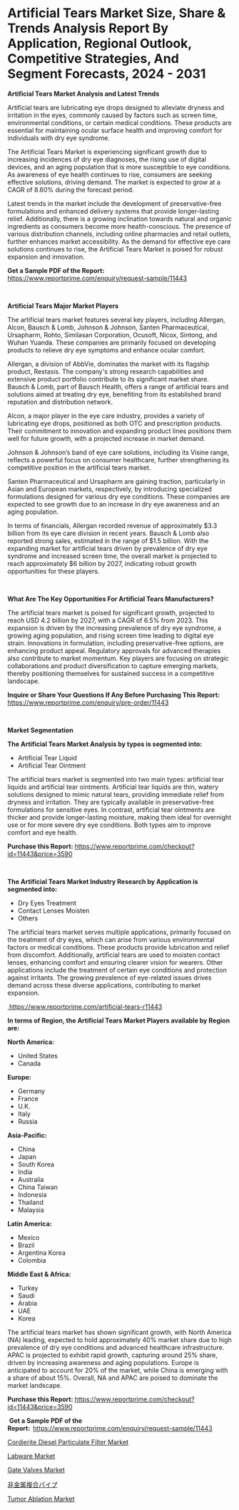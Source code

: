 <p><h1>Artificial Tears Market Size, Share & Trends Analysis Report By Application, Regional Outlook, Competitive Strategies, And Segment Forecasts, 2024 - 2031</h1></p><p><strong>Artificial Tears Market Analysis and Latest Trends</strong></p>
<p><p>Artificial tears are lubricating eye drops designed to alleviate dryness and irritation in the eyes, commonly caused by factors such as screen time, environmental conditions, or certain medical conditions. These products are essential for maintaining ocular surface health and improving comfort for individuals with dry eye syndrome.</p><p>The Artificial Tears Market is experiencing significant growth due to increasing incidences of dry eye diagnoses, the rising use of digital devices, and an aging population that is more susceptible to eye conditions. As awareness of eye health continues to rise, consumers are seeking effective solutions, driving demand. The market is expected to grow at a CAGR of 8.60% during the forecast period.</p><p>Latest trends in the market include the development of preservative-free formulations and enhanced delivery systems that provide longer-lasting relief. Additionally, there is a growing inclination towards natural and organic ingredients as consumers become more health-conscious. The presence of various distribution channels, including online pharmacies and retail outlets, further enhances market accessibility. As the demand for effective eye care solutions continues to rise, the Artificial Tears Market is poised for robust expansion and innovation.</p></p>
<p><strong>Get a Sample PDF of the Report:&nbsp;</strong> <a href="https://www.reportprime.com/enquiry/request-sample/11443">https://www.reportprime.com/enquiry/request-sample/11443</a></p>
<p>&nbsp;</p>
<p><strong>Artificial Tears Major Market Players</strong></p>
<p><p>The artificial tears market features several key players, including Allergan, Alcon, Bausch & Lomb, Johnson & Johnson, Santen Pharmaceutical, Ursapharm, Rohto, Similasan Corporation, Ocusoft, Nicox, Sintong, and Wuhan Yuanda. These companies are primarily focused on developing products to relieve dry eye symptoms and enhance ocular comfort.</p><p>Allergan, a division of AbbVie, dominates the market with its flagship product, Restasis. The company's strong research capabilities and extensive product portfolio contribute to its significant market share. Bausch & Lomb, part of Bausch Health, offers a range of artificial tears and solutions aimed at treating dry eye, benefiting from its established brand reputation and distribution network.</p><p>Alcon, a major player in the eye care industry, provides a variety of lubricating eye drops, positioned as both OTC and prescription products. Their commitment to innovation and expanding product lines positions them well for future growth, with a projected increase in market demand.</p><p>Johnson & Johnson’s band of eye care solutions, including its Visine range, reflects a powerful focus on consumer healthcare, further strengthening its competitive position in the artificial tears market.</p><p>Santen Pharmaceutical and Ursapharm are gaining traction, particularly in Asian and European markets, respectively, by introducing specialized formulations designed for various dry eye conditions. These companies are expected to see growth due to an increase in dry eye awareness and an aging population.</p><p>In terms of financials, Allergan recorded revenue of approximately $3.3 billion from its eye care division in recent years. Bausch & Lomb also reported strong sales, estimated in the range of $1.5 billion. With the expanding market for artificial tears driven by prevalence of dry eye syndrome and increased screen time, the overall market is projected to reach approximately $6 billion by 2027, indicating robust growth opportunities for these players.</p></p>
<p>&nbsp;</p>
<p><strong>What Are The Key Opportunities For Artificial Tears Manufacturers?</strong></p>
<p><p>The artificial tears market is poised for significant growth, projected to reach USD 4.2 billion by 2027, with a CAGR of 6.5% from 2023. This expansion is driven by the increasing prevalence of dry eye syndrome, a growing aging population, and rising screen time leading to digital eye strain. Innovations in formulation, including preservative-free options, are enhancing product appeal. Regulatory approvals for advanced therapies also contribute to market momentum. Key players are focusing on strategic collaborations and product diversification to capture emerging markets, thereby positioning themselves for sustained success in a competitive landscape.</p></p>
<p><strong>Inquire or Share Your Questions If Any Before Purchasing This Report:</strong> <a href="https://www.reportprime.com/enquiry/pre-order/11443">https://www.reportprime.com/enquiry/pre-order/11443</a></p>
<p>&nbsp;</p>
<p><strong>Market Segmentation</strong></p>
<p><strong>The Artificial Tears Market Analysis by types is segmented into:</strong></p>
<p><ul><li>Artificial Tear Liquid</li><li>Artificial Tear Ointment</li></ul></p>
<p><p>The artificial tears market is segmented into two main types: artificial tear liquids and artificial tear ointments. Artificial tear liquids are thin, watery solutions designed to mimic natural tears, providing immediate relief from dryness and irritation. They are typically available in preservative-free formulations for sensitive eyes. In contrast, artificial tear ointments are thicker and provide longer-lasting moisture, making them ideal for overnight use or for more severe dry eye conditions. Both types aim to improve comfort and eye health.</p></p>
<p><strong>Purchase this Report:&nbsp;</strong><a href="https://www.reportprime.com/checkout?id=11443&price=3590">https://www.reportprime.com/checkout?id=11443&price=3590</a></p>
<p>&nbsp;</p>
<p><strong>The Artificial Tears Market Industry Research by Application is segmented into:</strong></p>
<p><ul><li>Dry Eyes Treatment</li><li>Contact Lenses Moisten</li><li>Others</li></ul></p>
<p><p>The artificial tears market serves multiple applications, primarily focused on the treatment of dry eyes, which can arise from various environmental factors or medical conditions. These products provide lubrication and relief from discomfort. Additionally, artificial tears are used to moisten contact lenses, enhancing comfort and ensuring clearer vision for wearers. Other applications include the treatment of certain eye conditions and protection against irritants. The growing prevalence of eye-related issues drives demand across these diverse applications, contributing to market expansion.</p></p>
<p><a href="https://www.reportprime.com/artificial-tears-r11443">&nbsp;https://www.reportprime.com/artificial-tears-r11443</a></p>
<p><strong>In terms of Region, the Artificial Tears Market Players available by Region are:</strong></p>
<p>
    <p> <strong> North America: </strong>
        <ul>
            <li>United States</li>
            <li>Canada</li>
        </ul>
        </p> 
    <p> <strong> Europe: </strong>
        <ul>
            <li>Germany</li>
            <li>France</li>
            <li>U.K.</li>
            <li>Italy</li>
            <li>Russia</li>
        </ul>
        </p> 
    <p> <strong> Asia-Pacific: </strong>
        <ul>
            <li>China</li>
            <li>Japan</li>
            <li>South Korea</li>
            <li>India</li>
            <li>Australia</li>
            <li>China Taiwan</li>
            <li>Indonesia</li>
            <li>Thailand</li>
            <li>Malaysia</li>
        </ul>
        </p> 
    <p> <strong> Latin America: </strong>
        <ul>
            <li>Mexico</li>
            <li>Brazil</li>
            <li>Argentina Korea</li>
            <li>Colombia</li>
        </ul>
        </p> 
    <p> <strong> Middle East & Africa: </strong>
        <ul>
            <li>Turkey</li>
            <li>Saudi</li>
            <li>Arabia</li>
            <li>UAE</li>
            <li>Korea</li>
        </ul>
    </p>
    </p>
<p><p>The artificial tears market has shown significant growth, with North America (NA) leading, expected to hold approximately 40% market share due to high prevalence of dry eye conditions and advanced healthcare infrastructure. APAC is projected to exhibit rapid growth, capturing around 25% share, driven by increasing awareness and aging populations. Europe is anticipated to account for 20% of the market, while China is emerging with a share of about 15%. Overall, NA and APAC are poised to dominate the market landscape.</p></p>
<p><strong>Purchase this Report: </strong><a href="https://www.reportprime.com/checkout?id=11443&price=3590">https://www.reportprime.com/checkout?id=11443&price=3590</a></p>
<p>&nbsp;<strong>Get a Sample PDF of the Report:&nbsp;&nbsp;</strong><a href="https://www.reportprime.com/enquiry/request-sample/11443">https://www.reportprime.com/enquiry/request-sample/11443</a></p>
<p><strong></strong></p>
<p><p><a href="https://issuu.com/reportprime-2/docs/cordierite-diesel-particulate-filte_7310b5059c0e48">Cordierite Diesel Particulate Filter Market</a></p><p><a href="https://www.linkedin.com/pulse/booming-labware-market-sector-analysis-growth-projections-till-6dwaf?trackingId=qP2RjmnzS7m3e9B94e0Qkw%3D%3D">Labware Market</a></p><p><a href="https://www.linkedin.com/pulse/gate-valves-market-overview-regional-outlook-competitive-j8ate?trackingId=Sql5JmqNQGmw%2BMcfECSlFA%3D%3D">Gate Valves Market</a></p><p><a href="https://medium.com/@lindakreitz2023/non-metallic-composite-pipe-market-%E3%81%AE%E3%82%B0%E3%83%AD%E3%83%BC%E3%83%90%E3%83%AB%E5%B8%82%E5%A0%B4%E6%A6%82%E8%A6%81%E3%81%AF-%E4%B8%96%E7%95%8C%E3%81%8A%E3%82%88%E3%81%B3%E4%B8%BB%E8%A6%81%E5%B8%82%E5%A0%B4%E3%81%AB%E3%81%8A%E3%81%91%E3%82%8B%E6%A5%AD%E7%95%8C%E3%81%AB%E5%BD%B1%E9%9F%BF%E3%82%92%E4%B8%8E%E3%81%88%E3%82%8B%E4%B8%BB%E8%A6%81%E3%81%AA%E3%83%88%E3%83%AC%E3%83%B3%E3%83%89%E3%81%AB%E3%81%A4%E3%81%84%E3%81%A6-%E7%8B%AC%E8%87%AA%E3%81%AE%E8%A6%96%E7%82%B9%E3%82%92%E6%8F%90%E4%BE%9B%E3%81%97%E3%81%BE%E3%81%99-f31d90640372">非金属複合パイプ</a></p><p><a href="https://github.com/joannesouthgate/Market-Research-Report-List-5/blob/main/tumor-ablation-market.md">Tumor Ablation Market</a></p></p>